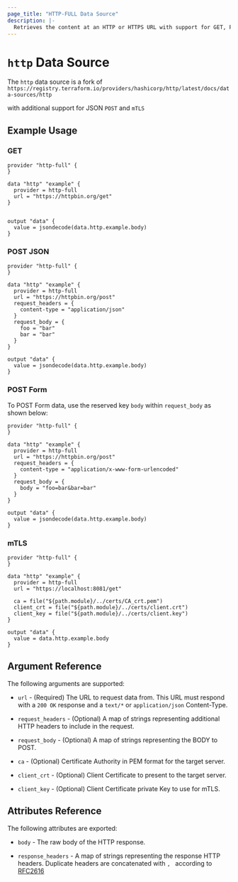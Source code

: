 ```yaml
---
page_title: "HTTP-FULL Data Source"
description: |-
  Retrieves the content at an HTTP or HTTPS URL with support for GET, POST and mTLS
---
```


# `http` Data Source

The `http` data source is a fork of `https://registry.terraform.io/providers/hashicorp/http/latest/docs/data-sources/http`

with additional support for JSON `POST` and `mTLS`

## Example Usage

### GET

```hcl
provider "http-full" {
}
 
data "http" "example" {
  provider = http-full
  url = "https://httpbin.org/get"
}


output "data" {
  value = jsondecode(data.http.example.body)
}
```


### POST JSON

```hcl
provider "http-full" {
}
 
data "http" "example" {
  provider = http-full
  url = "https://httpbin.org/post"
  request_headers = {
    content-type = "application/json"
  }
  request_body = {
    foo = "bar"
    bar = "bar"
  }
}

output "data" {
  value = jsondecode(data.http.example.body)
}
```

### POST Form

To POST Form data, use the reserved key `body` within `request_body` as shown below:

```hcl
provider "http-full" {
}
 
data "http" "example" {
  provider = http-full
  url = "https://httpbin.org/post"
  request_headers = {
    content-type = "application/x-www-form-urlencoded"
  }
  request_body = {
    body = "foo=bar&bar=bar"
  }
}

output "data" {
  value = jsondecode(data.http.example.body)
}
```

### mTLS

```hcl
provider "http-full" {
}

data "http" "example" {
  provider = http-full
  url = "https://localhost:8081/get"

  ca = file("${path.module}/../certs/CA_crt.pem")
  client_crt = file("${path.module}/../certs/client.crt")
  client_key = file("${path.module}/../certs/client.key")  
}

output "data" {
  value = data.http.example.body
}
```


## Argument Reference

The following arguments are supported:

* `url` - (Required) The URL to request data from. This URL must respond with
  a `200 OK` response and a `text/*` or `application/json` Content-Type.

* `request_headers` - (Optional) A map of strings representing additional HTTP
  headers to include in the request.

* `request_body` - (Optional) A map of strings representing the BODY to POST.

* `ca` - (Optional) Certificate Authority in PEM format for the target server.

* `client_crt` - (Optional) Client Certificate to present to the target server.

* `client_key` - (Optional) Client Certificate private Key to use for mTLS.

## Attributes Reference

The following attributes are exported:

* `body` - The raw body of the HTTP response.

* `response_headers` - A map of strings representing the response HTTP headers.
  Duplicate headers are concatenated with `, ` according to
  [RFC2616](https://www.w3.org/Protocols/rfc2616/rfc2616-sec4.html#sec4.2)



